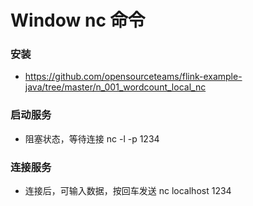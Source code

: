 # Window nc 命令

### 安装
- https://github.com/opensourceteams/flink-example-java/tree/master/n_001_wordcount_local_nc

### 启动服务
- 阻塞状态，等待连接
    nc -l -p 1234
	
	
	
### 连接服务
- 连接后，可输入数据，按回车发送
    nc localhost 1234